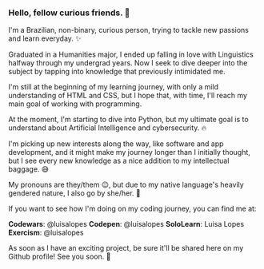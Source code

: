 ### Hello, fellow curious friends. 👋

<!--
**luisalopes/luisalopes** is a ✨ _special_ ✨ repository because its `README.md` (this file) appears on your GitHub profile.

Here are some ideas to get you started:

- 🔭 I’m currently working on ...
- 🌱 I’m currently learning ...
- 👯 I’m looking to collaborate on ...
- 🤔 I’m looking for help with ...
- 💬 Ask me about ...
- 📫 How to reach me: ...
- 😄 Pronouns: ...
- ⚡ Fun fact: ...
-->
I'm a Brazilian, non-binary, curious person, trying to tackle new passions and learn everyday. ✨

Graduated in a Humanities major, I ended up falling in love with Linguistics halfway through my undergrad years. Now I seek to dive deeper into the subject by tapping into knowledge that previously intimidated me.

I'm still at the beginning of my learning journey, with only a mild understanding of HTML and CSS, but I hope that, with time, I'll reach my main goal of working with programming.

At the moment, I'm starting to dive into Python, but my ultimate goal is to understand about Artificial Intelligence and cybersecurity. :fire:

I'm picking up new interests along the way, like software and app development, and it might make my journey longer than I initially thought, but I see every new knowledge as a nice addition to my intellectual baggage. :sweat_smile:

My pronouns are they/them :wink:, but due to my native language's heavily gendered nature, I also go by she/her. 🤔

If you want to see how I'm doing on my coding journey, you can find me at:

**Codewars**: @luisalopes
**Codepen**: @luisalopes
**SoloLearn**: Luisa Lopes
**Exercism**: @luisalopes

As soon as I have an exciting project, be sure it'll be shared here on my Github profile! See you soon. 👋
